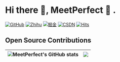 # Hi there 👋, **MeetPerfect 👻 .**

[![GitHub](https://img.shields.io/badge/dynamic/json?url=https%3A%2F%2Fapi.swo.moe%2Fstats%2Fgithub%2FMeetPerfect&query=count&color=181717&label=GitHub&labelColor=8e7ff3&logo=github&suffix=+follows&cacheSeconds=3600)](https://github.com/MeetPerfect)  [![Zhihu](https://img.shields.io/badge/dynamic/json?label=%E7%9F%A5%E4%B9%8E%E5%85%B3%E6%B3%A8&labelColor=0084ff&color=282c34&query=%24.data.totalSubs&url=https%3A%2F%2Fapi.spencerwoo.com%2Fsubstats%2F%3Fsource%3Dzhihu%26queryKey%3Dmeng-sheng-56-1&longCache=true)](https://www.zhihu.com/people/meng-sheng-56-1)  [![掘金](https://img.shields.io/badge/dynamic/json?url=https%3A%2F%2Fapi.swo.moe%2Fstats%2Fjuejin%2F565577611490600&query=count&color=282c34&label=%E6%8E%98%E9%87%91&labelColor=1e80ff&logo=juejin&logoColor=ffffff&suffix=+%E5%85%B3%E6%B3%A8&cacheSeconds=3600)](https://juejin.cn/user/565577611490600)  <a href="https://blog.csdn.net/weixin_49326024"><img src="https://img.shields.io/badge/csdn-CSDN-red.svg" alt="CSDN"></a> [![Hits](https://hits.sh/github.com/MeetPerfect/hits.svg)](https://hits.sh/github.com/MeetPerfect/hits/)




## Open Source Contributions



| ![MeetPerfect's GitHub stats](https://github-readme-stats.vercel.app/api?username=MeetPerfect&show_icons=true&theme=tokyonight) | <img align="center" src="https://github-readme-stats.vercel.app/api/top-langs/?username=MeetPerfect&layout=compact&title_color=359697&icon_color=359697&hide_border=true&theme=transparent&langs_count=8" /> |
| ------------------------------------------------------------ | ------------------------------------------------------------ |

